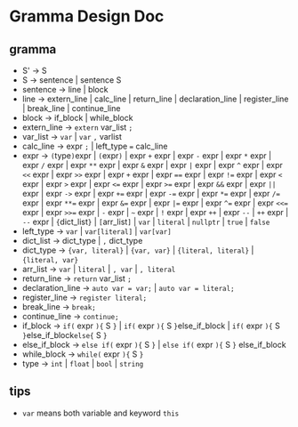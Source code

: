 # Gramma Design Doc

## gramma
+ S' -> S
+ S -> sentence | sentence S
+ sentence -> line | block
+ line -> extern_line | calc_line | return_line | declaration_line | register_line | break_line | continue_line
+ block -> if_block | while_block
+ extern_line -> `extern` var_list `;`
+ var_list -> `var` | `var` `,` varlist
+ calc_line -> expr `;` | left_type `=` calc_line
+ expr -> `(`type`)`expr | `(`expr`)` | expr `+` expr | expr `-` expr | expr `*` expr | expr `/` expr | expr `**` expr | expr `&` expr | expr `|` expr | expr `^` expr | expr `<<` expr | expr `>>` expr | expr `+` expr | expr `==` expr | expr `!=` expr | expr `<` expr | expr `>` expr | expr `<=` expr | expr `>=` expr | expr `&&` expr | expr `||` expr | expr `->` expr | expr `+=` expr | expr `-=` expr | expr `*=` expr | expr `/=` expr | expr `**=` expr | expr `&=` expr | expr `|=` expr | expr `^=` expr | expr `<<=` expr | expr `>>=` expr | `-` expr | `~` expr | `!` expr | expr `++` | expr `--` | `++` expr | `--` expr | `{`dict_list`}` | `[`arr_list`]` | `var` | `literal` | `nullptr` | `true` | `false`
+ left_type -> `var` | `var[literal]` | `var[var]`
+ dict_list -> dict_type | `,` dict_type
+ dict_type -> `{var, literal}` | `{var, var}` | `{literal, literal}` | `{literal, var}`
+ arr_list -> `var` | `literal` | `, var` | `, literal`
+ return_line -> `return` var_list `;`
+ declaration_line -> `auto var = var;` | `auto var = literal;`
+ register_line -> `register literal;`
+ break_line -> `break;`
+ continue_line -> `continue;`
+ if_block -> `if(` expr `){` S `}` | `if(` expr `){` S `}`else_if_block | `if(` expr `){` S `}`else_if_block`else{` S `}`
+ else_if_block -> `else if(` expr `){` S `}` | `else if(` expr `){` S `}` else_if_block
+ while_block -> `while(` expr `){` S `}`
+ type -> `int` | `float` | `bool` | `string`

## tips
+ `var` means both variable and keyword `this`